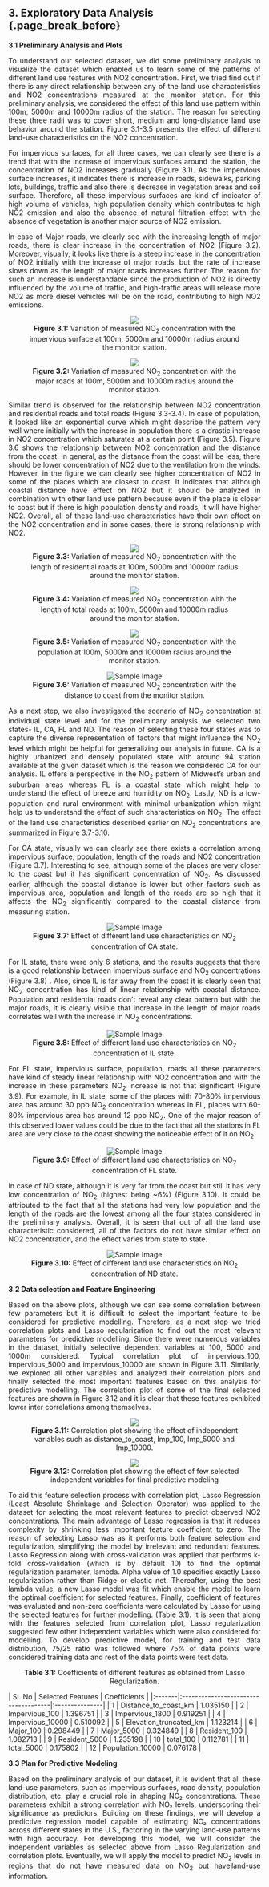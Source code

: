## 3. Exploratory Data Analysis {.page_break_before}
   
__3.1 Preliminary Analysis and Plots__ 
<p style="text-align:justify;">
To understand our selected dataset, we did some preliminary analysis to visualize the dataset which enabled us to learn some of the patterns of different land use features with NO2 concentration. First, we tried find out if there is any direct relationship between any of the land use characteristics and NO2 concentrations measured at the monitor station. For this preliminary analysis, we considered the effect of this land use pattern within 100m, 5000m and 10000m radius of the station. The reason for selecting these three radii was to cover short, medium and long-distance land use behavior around the station. Figure 3.1-3.5 presents the effect of different land-use characteristics on the NO2 concentration. 
</p>
<p style="text-align:justify;">
For impervious surfaces, for all three cases, we can clearly see there is a trend that with the increase of impervious surfaces around the station, the concentration of NO2 increases gradually (Figure 3.1). As the impervious surface increases, it indicates there is increase in roads, sidewalks, parking lots, buildings, traffic and also there is decrease in vegetation areas and soil surface. Therefore, all these impervious surfaces are kind of indicator of high volume of vehicles, high population density which contributes to high NO2 emission and also the absence of natural filtration effect with the absence of vegetation is another major source of NO2 emission.
</p>
<p style="text-align:justify;">
In case of Major roads, we clearly see with the increasing length of major roads, there is clear increase in the concentration of NO2 (Figure 3.2). Moreover, visually, it looks like there is a steep increase in the concentration of NO2 initially with the increase of major roads, but the rate of increase slows down as the length of major roads increases further. The reason for such an increase is understandable since the production of NO2 is directly influenced by the volume of traffic, and high-traffic areas will release more NO2 as more diesel vehicles will be on the road, contributing to high NO2 emissions. 
</p>
<figure style="text-align: center;">
    <img src="https://github.com/uiceds/project-team492/blob/main/content/images/Figure%202.PNG?raw=true">
    <figcaption><strong>Figure 3.1:</strong> Variation of measured NO<sub>2</sub> concentration with the impervious surface at 100m, 5000m and 10000m radius around the monitor station.</figcaption>
</figure>

<figure style="text-align: center;">
    <img src="https://github.com/uiceds/project-team492/blob/main/content/images/Figure%203.PNG?raw=true">
    <figcaption><strong>Figure 3.2:</strong> Variation of measured NO<sub>2</sub> concentration with the major roads at 100m, 5000m and 10000m radius around the monitor station.</figcaption>
</figure>

<p style="text-align:justify;">
Similar trend is observed for the relationship between NO2 concentration and residential roads and total roads (Figure 3.3-3.4). In case of population, it looked like an exponential curve which might describe the pattern very well where initially with the increase in population there is a drastic increase in NO2 concentration which saturates at a certain point (Figure 3.5). Figure 3.6 shows the relationship between NO2 concentration and the distance from the coast. In general, as the distance from the coast will be less, there should be lower concentration of NO2 due to the ventilation from the winds. However, in the figure we can clearly see higher concentration of NO2 in some of the places which are closest to coast. It indicates that although coastal distance have effect on NO2 but it should be analyzed in combination with other land use pattern because even if the place is closer to coast but if there is high population density and roads, it will have higher NO2. 
Overall, all of these land-use characteristics have their own effect on the NO2 concentration and in some cases, there is strong relationship with NO2. 
</p>
<figure style="text-align: center;">
    <img src="https://github.com/uiceds/project-team492/blob/main/content/images/Figure%205.PNG?raw=true">
    <figcaption><strong>Figure 3.3:</strong> Variation of measured NO<sub>2</sub> concentration with the length of residential roads at 100m, 5000m and 10000m radius around the monitor station.</figcaption>
</figure>
<figure style="text-align: center;">
    <img src="https://github.com/uiceds/project-team492/blob/main/content/images/Figure%204.PNG?raw=true">
    <figcaption><strong>Figure 3.4:</strong> Variation of measured NO<sub>2</sub> concentration with the length of total roads at 100m, 5000m and 10000m radius around the monitor station.</figcaption>
</figure>

<figure style="text-align: center;">
    <img src="https://github.com/uiceds/project-team492/blob/main/content/images/Figure%206.PNG?raw=true">
    <figcaption><strong>Figure 3.5:</strong> Variation of measured NO<sub>2</sub> concentration with the population at 100m, 5000m and 10000m radius around the monitor station.</figcaption>
</figure>

<figure style="text-align: center;">
    <img src="https://github.com/uiceds/project-team492/blob/main/content/images/Figure%207.PNG?raw=true" alt="Sample Image">
    <figcaption><strong>Figure 3.6:</strong> Variation of measured NO<sub>2</sub> concentration with the distance to coast from the monitor station.</figcaption>
</figure>

<p style="text-align:justify;">
As a next step, we also investigated the scenario of NO<sub>2</sub> concentration at individual state level and for the preliminary analysis we selected two states- IL, CA, FL and ND. The reason of selecting these four states was to capture the diverse representation of factors that might influence the NO<sub>2</sub> level which might be helpful for generalizing our analysis in future. CA is a highly urbanized and densely populated state with around 94 station available at the given dataset which is the reason we considered CA for our analysis. IL offers a perspective in the NO<sub>2</sub> pattern of Midwest’s urban and suburban areas whereas FL is a coastal state which might help to understand the effect of breeze and humidity on NO<sub>2</sub>. Lastly, ND is a low-population and rural environment with minimal urbanization which might help us to understand the effect of such characteristics on NO<sub>2</sub>. The effect of the land use characteristics described earlier on NO<sub>2</sub> concentrations are summarized in Figure 3.7-3.10.   
</p>

<p style="text-align:justify;">
For CA state, visually we can clearly see there exists a correlation among impervious surface, population, length of the roads and NO2 concentration (Figure 3.7). Interesting to see, although some of the places are very closer to the coast but it has significant concentration of NO<sub>2</sub>. As discussed earlier, although the coastal distance is lower but other factors such as impervious area, population and length of the roads are so high that it affects the NO<sub>2</sub> significantly compared to the coastal distance from measuring station. 
</p>

<figure style="text-align: center;">
    <img src="https://github.com/uiceds/project-team492/blob/main/content/images/Figure%208.PNG?raw=true" alt="Sample Image">
    <figcaption><strong>Figure 3.7:</strong> Effect of different land use characteristics on NO<sub>2</sub> concentration of CA state.</figcaption>
</figure>

<p style="text-align:justify;">
For IL state, there were only 6 stations, and the results suggests that there is a good relationship between impervious surface and NO<sub>2</sub> concentrations (Figure 3.8) . Also, since IL is far away from the coast it is clearly seen that NO<sub>2</sub> concentration has kind of linear relationship with coastal distance. Population and residential roads don’t reveal any clear pattern but with the major roads, it is clearly visible that increase in the length of major roads correlates well with the increase in NO<sub>2</sub> concentrations. 
</p>

<figure style="text-align: center;">
    <img src="https://github.com/uiceds/project-team492/blob/main/content/images/Figure%2010.PNG?raw=true" alt="Sample Image">
    <figcaption><strong>Figure 3.8:</strong> Effect of different land use characteristics on NO<sub>2</sub> concentration of IL state.</figcaption>
</figure>

<p style="text-align:justify;">
For FL state, impervious surface, population, roads all these parameters have kind of steady linear relationship with NO2 concentration and with the increase in these parameters NO<sub>2</sub> increase is not that significant (Figure 3.9). For example, in IL state, some of the places with 70-80% impervious area has around 30 ppb NO<sub>2</sub> concentration whereas in FL, places with 60-80% impervious area has around 12 ppb NO<sub>2</sub>. One of the major reason of this observed lower values could be due to the fact that all the stations in FL area are very close to the coast showing the noticeable effect of it on NO<sub>2</sub>.
</p>

<figure style="text-align: center;">
    <img src="https://raw.githubusercontent.com/uiceds/project-team492/refs/heads/main/content/images/Figure%2012.PNG" alt="Sample Image">
    <figcaption><strong>Figure 3.9:</strong> Effect of different land use characteristics on NO<sub>2</sub> concentration of FL state. </figcaption>
</figure>

<p style="text-align:justify;">
In case of ND state, although it is very far from the coast but still it has very low concentration of NO<sub>2</sub> (highest being ~6%) (Figure 3.10). It could be attributed to the fact that all the stations had very low population and the length of the roads are the lowest among all the four states considered in the preliminary analysis. Overall, it is seen that out of all the land use characteristic considered, all of the factors do not have similar effect on NO2 concentration, and the effect varies from state to state.   
</p>

<figure style="text-align: center;">
    <img src="https://raw.githubusercontent.com/uiceds/project-team492/refs/heads/main/content/images/Figure%2014.PNG" alt="Sample Image">
    <figcaption><strong>Figure 3.10:</strong>  Effect of different land use characteristics on NO<sub>2</sub> concentration of ND state. </figcaption>
</figure>


__3.2 Data selection and Feature Engineering__
<p style="text-align:justify;">
Based on the above plots, although we can see some correlation between few parameters but it is difficult to select the important feature to be considered for predictive modelling. Therefore, as a next step we tried correlation plots and Lasso regularization to find out the most relevant parameters for predictive modelling. Since there were numerous variables in the dataset, initially selective dependent variables at 100, 5000 and 1000m considered. Typical correlation plot of impervious_100, impervious_5000 and impervious_10000 are shown in Figure 3.11. Similarly, we explored all other variables and analyzed their correlation plots and finally selected the most important features based on this analysis for predictive modelling. The correlation plot of some of the final selected features are shown in Figure 3.12 and it is clear that these features exhibited lower inter correlations among themselves.
</p>
<figure style="text-align: center;">
    <img src="https://github.com/uiceds/project-team492/blob/main/content/images/Cor_I_TEE.png?raw=true">
    <figcaption><strong>Figure 3.11:</strong>  Correlation plot showing the effect of independent variables such as distance_to_coast, Imp_100, Imp_5000 and Imp_10000.  </figcaption>
</figure>

<figure style="text-align: center;">
    <img src="https://github.com/uiceds/project-team492/blob/main/content/images/Cor_F_TEE.png?raw=true">
    <figcaption><strong>Figure 3.12:</strong>  Correlation plot showing the effect of few selected independent variables for final predictive modeling  </figcaption>
</figure>
<p style="text-align:justify;">
To aid this feature selection process with correlation plot, Lasso Regression (Least Absolute Shrinkage and Selection Operator) was applied to the dataset for selecting the most relevant features to predict observed NO2 concentrations. The main advantage of Lasso regression is that it reduces complexity by shrinking less important feature coefficient to zero. The reason of selecting Lasso was as it performs both feature selection and regularization, simplifying the model by irrelevant and redundant features. Lasso Regression along with cross-validation was applied that performs k-fold cross-validation (which is by default 10) to find the optimal regularization parameter, lambda. Alpha value of 1.0 specifies exactly Lasso regularization rather than Ridge or elastic net. Thereafter, using the best lambda value, a new Lasso model was fit which enable the model to learn the optimal coefficient for selected features. Finally, coefficient of features was evaluated and non-zero coefficients were calculated by Lasso for using the selected features for further modelling. (Table 3.1). It is seen that along with the features selected from correlation plot, Lasso regularization suggested few other independent variables which were also considered for modelling. To develop predictive model, for training and test data distribution, 75/25 ratio was followed where 75% of data points were considered training data and rest of the data points were test data.
</p>
<p style="text-align:center;">
    <b>Table 3.1:</b> Coefficients of different features as obtained from Lasso Regularization.
</p>
| Sl. No |           Selected Features          |  Coefficients  |
|:-------|:-------------------------------------|:---------------|
|    1   |         Distance_to_coast_km         |    1.035150    | 
|    2   |            Impervious_100            |    1.396751    | 
|    3   |            Impervious_1800           |    0.919251    | 
|    4   |            Impervious_10000          |    0.510092    | 
|    5   |        Elevation_truncated_km        |    1.123214    | 
|    6   |               Major_100              |    0.298449    | 
|    7   |               Major_5000             |    0.324849    | 
|    8   |              Resident_100            |    1.082713    | 
|    9   |              Resident_5000           |    1.235198    | 
|   10   |                total_100             |    0.112781    | 
|   11   |               total_5000             |    0.175802    | 
|   12   |             Population_10000         |    0.076178    | 

__3.3 Plan for Predictive Modeling__ 
<p style="text-align:justify;">
Based on the preliminary analysis of our dataset, it is evident that all these land-use parameters, such as impervious surfaces, road density, population distribution, etc. play a crucial role in shaping NO₂ concentrations. These parameters exhibit a strong correlation with NO₂ levels, underscoring their significance as predictors. Building on these findings, we will develop a predictive regression model capable of estimating NO₂ concentrations across different states in the U.S., factoring in the varying land-use patterns with high accuracy. For developing this model, we will consider the independent variables as selected above from Lasso Regularization and correlation plots. Eventually, we will apply the model to predict NO<sub>2</sub> levels in regions that do not have measured data on NO<sub>2</sub> but have land-use information.  
</p>


   
  
